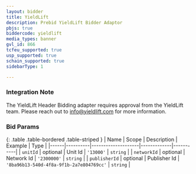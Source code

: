 ```yaml
---
layout: bidder
title: YieldLift
description: Prebid YieldLift Bidder Adaptor
pbjs: true
biddercode: yieldlift
media_types: banner
gvl_id: 866
tcfeu_supported: true
usp_supported: true
schain_supported: true
sidebarType: 1

---
```


### Integration Note

The YieldLift Header Bidding adapter requires approval from the YieldLift team. Please reach out to  <info@yieldlift.com> for more information.

### Bid Params

{: .table .table-bordered .table-striped }
| Name | Scope    | Description        | Example     | Type      |
|------|----------|--------------------|-------------|-----------|
| `unitId` | optional | Unit Id | `'13000'` | `string`  |
| `networkId` | optional | Network Id       | `'2300000'`     | `string` |
| `publisherId` | optional | Publisher Id       | `'8ba96b13-540d-4f8a-9f1b-2a7e804769cc'`     | `string` |
